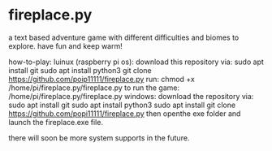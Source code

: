 # fireplace.py
a text based adventure game with different difficulties and biomes to explore. have fun and keep warm!

how-to-play:
    luinux (raspberry pi os):
        download this repository via:
            sudo apt install git
            sudo apt install python3
            git clone https://github.com/poip11111/fireplace.py
        run:
            chmod +x /home/pi/fireplace.py/fireplace.py
        to run the game:
            /home/pi/fireplace.py/fireplace.py
    windows:
        download the repository via:
            sudo apt install git
            sudo apt install python3
            sudo apt install git clone https://github.com/popi11111/fireplace.py
        then openthe exe folder and launch the fireplace.exe file.

there will soon be more system supports in the future.
